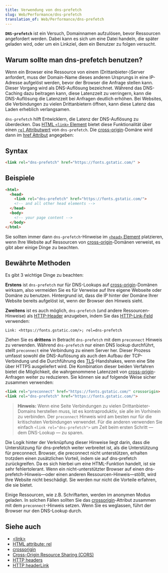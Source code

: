 ```yaml
---
title: Verwendung von dns-prefetch
slug: Web/Performance/dns-prefetch
translation_of: Web/Performance/dns-prefetch
---
```

**`DNS-prefetch`** ist ein Versuch, Domainnamen aufzulösen, bevor Ressourcen angefordert werden. Dabei kann es sich um eine Datei handeln, die später geladen wird, oder um ein Linkziel, dem ein Benutzer zu folgen versucht.

## Warum sollte man dns-prefetch benutzen?

Wenn ein Browser eine Ressource von einem (Drittanbieter-)Server anfordert, muss der Domain-Name dieses anderen Ursprungs in eine IP-Adresse aufgelöst werden, bevor der Browser die Anfrage stellen kann. Dieser Vorgang wird als DNS-Auflösung bezeichnet. Während das DNS-Caching dazu beitragen kann, diese Latenzzeit zu verringern, kann die DNS-Auflösung die Latenzzeit bei Anfragen deutlich erhöhen. Bei Websites, die Verbindungen zu vielen Drittanbietern öffnen, kann diese Latenz das Laden erheblich verlangsamen.

`dns-prefetch` hilft Entwicklern, die Latenz der DNS-Auflösung zu überdecken. Das [HTML `<link>` Element](/de/docs/Web/HTML/Element/link) bietet diese Funktionalität über einen [`rel` Attributwert](/de/docs/Web/HTML/Attributes/rel) von `dns-prefetch`. Die [cross-origin](/de/docs/Web/HTTP/CORS)-Domäne wird dann im [href Attribut](/de/docs/Web/HTML/Attributes) angegeben:

## Syntax

```html
<link rel="dns-prefetch" href="https://fonts.gstatic.com/" >
```

## Beispiele

```html
<html>
  <head>
    <link rel="dns-prefetch" href="https://fonts.gstatic.com/">
    <!-- and all other head elements -->
  </head>
  <body>
    <!-- your page content -->
  </body>
</html>
```

Sie sollten immer dann `dns-prefetch`-Hinweise im [`<head>` Element](/de/docs/Web/HTML/Element/head) platzieren, wenn Ihre Website auf Ressourcen von [cross-origin](/de/docs/Web/HTTP/CORS)-Domänen verweist, es gibt aber einige Dinge zu beachten.

## Bewährte Methoden

Es gibt 3 wichtige Dinge zu beachten:

**Erstens** ist `dns-prefetch` nur für DNS-Lookups auf [cross-origin](/de/docs/Web/HTTP/CORS)-Domänen wirksam, also vermeiden Sie es für Verweise auf Ihre eigene Webseite oder Domäne zu benutzen. Hintergrund ist, dass die IP hinter der Domäne Ihrer Website bereits aufgelöst ist, wenn der Browser den Hinweis sieht.

**Zweitens** ist es auch möglich, `dns-prefetch` (und andere Ressourcen-Hinweise) als [HTTP-Header](/de/docs/Web/HTTP/Headers) anzugeben, indem Sie das [HTTP-Link-Feld](/de/docs/Web/HTTP/Headers/Link) verwenden:

```http
Link: <https://fonts.gstatic.com/>; rel=dns-prefetch
```

Ziehen Sie es **drittens** in Betracht `dns-prefetch` mit dem `preconnect` Hinweis zu verwenden. Während `dns-prefetch` nur einen DNS lookup durchführt, stellt `preconnect` eine Verbindung zu einem Server her. Dieser Prozess umfasst sowohl die DNS-Auflösung als auch den Aufbau der TCP-Verbindung und die Durchführung des [TLS](/de/docs/Glossary/TLS)-Handshakes, wenn eine Site über HTTPS ausgeliefert wird. Die Kombination dieser beiden Verfahren bietet die Möglichkeit, die wahrgenommene Latenzzeit von [cross-origin](/de/docs/Web/HTTP/CORS)-Anfragen weiter zu reduzieren. Sie können sie auf folgende Weise sicher zusammen verwenden:

```html
<link rel="preconnect" href="https://fonts.gstatic.com/" crossorigin>
<link rel="dns-prefetch" href="https://fonts.gstatic.com/">
```

> **Hinweis:** Wenn eine Seite Verbindungen zu vielen Drittanbieter-Domains herstellen muss, ist es kontraproduktiv, sie alle im Vorhinein zu verbinden. Der `preconnect` Hinweis wird am besten nur für die kritischsten Verbindungen verwendet. Für die anderen verwenden Sie einfach `<link rel="dns-prefetch">` um Zeit beim ersten Schritt — dem DNS-Lookup — zu sparen.

Die Logik hinter der Verknüpfung dieser Hinweise liegt darin, dass die Unterstützung für dns-prefetch weiter verbreitet ist, als die Unterstützung für preconnect. Browser, die preconnect nicht unterstützen, erhalten trotzdem einen zusätzlichen Vorteil, indem sie auf dns-prefetch zurückgreifen. Da es sich hierbei um eine HTML-Funktion handelt, ist sie sehr fehlertolerant. Wenn ein nicht-unterstützter Browser auf einen dns-prefetch-Hinweis—oder einen anderen Ressourcen-Hinweis—stößt, wird Ihre Website nicht beschädigt. Sie werden nur nicht die Vorteile erfahren, die sie bietet.

Einige Ressourcen, wie z.B. Schriftarten, werden im anonymen Modus geladen. In solchen Fällen sollten Sie das [crossorigin](/de/docs/Web/HTML/CORS_settings_attributes)-Attribut zusammen mit dem `preconnect`-Hinweis setzen. Wenn Sie es weglassen, führt der Browser nur den DNS-Lookup durch.

## Siehe auch

- [\<link>](/de/docs/Web/HTML/Element/link)
- [HTML attribute: rel](/de/docs/Web/HTML/Attributes/rel)
- [crossorigin](/de/docs/Web/HTML/CORS_settings_attributes)
- [Cross-Origin Resource Sharing (CORS)](/de/docs/Web/HTTP/CORS)
- [HTTP headers](/de/docs/Web/HTTP/Headers)
- [HTTP header](/de/docs/Web/HTTP/Headers/Link)[Link](/de/docs/Web/HTTP/Headers/Link "The HTTP Link entity-header field provides a means for serialising one or more links in HTTP headers. It is semantically equivalent to the HTML <link> element.")
